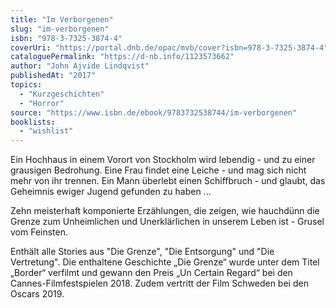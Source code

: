 ```yaml
---
title: "Im Verborgenen"
slug: "im-verborgenen"
isbn: "978-3-7325-3874-4"
coverUri: "https://portal.dnb.de/opac/mvb/cover?isbn=978-3-7325-3874-4"
cataloguePermalink: "https://d-nb.info/1123573662"
author: "John Ajvide Lindqvist"
publishedAt: "2017"
topics:
  - "Kurzgeschichten"
  - "Horror"
source: "https://www.isbn.de/ebook/9783732538744/im-verborgenen"
booklists: 
  - "wishlist"
---
```

Ein Hochhaus in einem Vorort von Stockholm wird lebendig - und zu einer
grausigen Bedrohung. Eine Frau findet eine Leiche - und mag sich nicht mehr 
von ihr trennen. Ein Mann überlebt einen Schiffbruch - und glaubt, das 
Geheimnis ewiger Jugend gefunden zu haben ...

Zehn meisterhaft komponierte Erzählungen, die zeigen, wie hauchdünn die Grenze 
zum Unheimlichen und Unerklärlichen in unserem Leben ist - Grusel vom Feinsten.

Enthält alle Stories aus "Die Grenze", "Die Entsorgung" und "Die Vertretung". 
Die enthaltene Geschichte „Die Grenze“ wurde unter dem Titel „Border“ verfilmt 
und gewann den Preis „Un Certain Regard“ bei den Cannes-Filmfestspielen 2018. 
Zudem vertritt der Film Schweden bei den Oscars 2019.